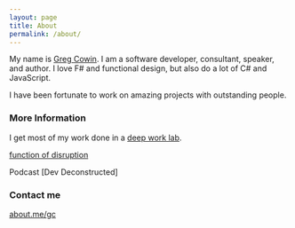 ```yaml
---
layout: page
title: About 
permalink: /about/
---
```


My name is [Greg Cowin](https://about.me.gc). I am a software developer, consultant, speaker, and author. I love F# and functional design, but also do a lot of C# and JavaScript.

I have been fortunate to work on amazing projects with outstanding people.

### More Information
 
I get most of my work done in a [deep work lab](https://bit.ly/DeepWorkLab). 

[function of disruption](https://www.medium.com/fnDisruption) 

Podcast [Dev Deconstructed]

### Contact me
[about.me/gc](https://about.me/gc)
